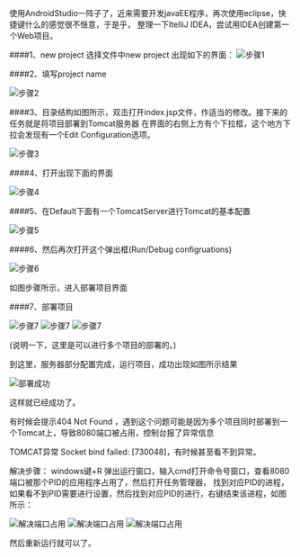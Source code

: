 使用AndroidStudio一阵子了，近来需要开发javaEE程序，再次使用eclipse，快捷键什么的感觉很不惬意，于是乎，
整理一下ItelliJ IDEA，尝试用IDEA创建第一个Web项目。

####1、new project
选择文件中new project 出现如下的界面：
![步骤1](/Picture/1.png)

####2、填写project name

![步骤2](/Picture/2.png)

####3、目录结构如图所示，双击打开index.jsp文件，作适当的修改。接下来的任务就是将项目部署到Tomcat服务器
在界面的右侧上方有个下拉框，这个地方下拉会发现有一个Edit Configuration选项。

![步骤3](/Picture/3.png)

####4、打开出现下面的界面

![步骤4](/Picture/4.png)

####5、在Default下面有一个TomcatServer进行Tomcat的基本配置

![步骤5](/Picture/5.png)

####6、然后再次打开这个弹出框(Run/Debug configruations)

![步骤6](/Picture/6.png)

如图步骤所示，进入部署项目界面

####7、部署项目

![步骤7](/Picture/7.png)
![步骤7](/Picture/8.png)
![步骤7](/Picture/9.png)

(说明一下，这里是可以进行多个项目的部署的。)

到这里，服务器部分配置完成，运行项目，成功出现如图所示结果

![部署成功](/Picture/10.png)

这样就已经成功了。



有时候会提示404 Not Found ，遇到这个问题可能是因为多个项目同时部署到一个Tomcat上，导致8080端口被占用，控制台报了异常信息

TOMCAT异常 Socket bind failed: [730048]，有时候甚至看不到异常。

解决步骤：
windows键+R 弹出运行窗口，输入cmd打开命令号窗口，查看8080端口被那个PID的应用程序占用了，然后打开任务管理器，
找到对应PID的进程，如果看不到PID需要进行设置，然后找到对应PID的进行，右键结束该进程，如图所示：

![解决端口占用](/Picture/11.png)
![解决端口占用](/Picture/12.png)
![解决端口占用](/Picture/13.png)

然后重新运行就可以了。

